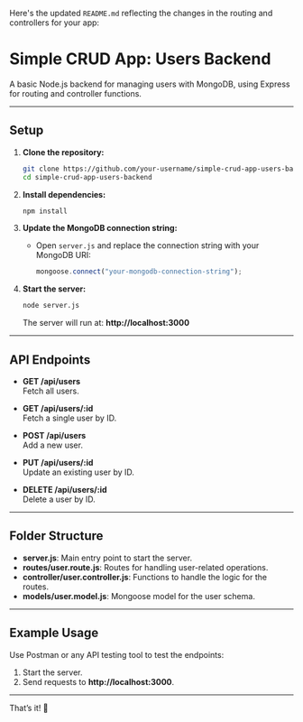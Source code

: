 Here's the updated `README.md` reflecting the changes in the routing and controllers for your app:


# Simple CRUD App: Users Backend

A basic Node.js backend for managing users with MongoDB, using Express for routing and controller functions.

---

## Setup

1. **Clone the repository:**
   ```bash
   git clone https://github.com/your-username/simple-crud-app-users-backend.git
   cd simple-crud-app-users-backend
   ```

2. **Install dependencies:**
   ```bash
   npm install
   ```

3. **Update the MongoDB connection string:**
   - Open `server.js` and replace the connection string with your MongoDB URI:
     ```js
     mongoose.connect("your-mongodb-connection-string");
     ```

4. **Start the server:**
   ```bash
   node server.js
   ```
   The server will run at: **http://localhost:3000**

---

## API Endpoints

- **GET /api/users**  
  Fetch all users.

- **GET /api/users/:id**  
  Fetch a single user by ID.

- **POST /api/users**  
  Add a new user.

- **PUT /api/users/:id**  
  Update an existing user by ID.

- **DELETE /api/users/:id**  
  Delete a user by ID.

---

## Folder Structure

- **server.js**: Main entry point to start the server.
- **routes/user.route.js**: Routes for handling user-related operations.
- **controller/user.controller.js**: Functions to handle the logic for the routes.
- **models/user.model.js**: Mongoose model for the user schema.

---

## Example Usage

Use Postman or any API testing tool to test the endpoints:
1. Start the server.
2. Send requests to **http://localhost:3000**.

---

That’s it! 🎉
```

